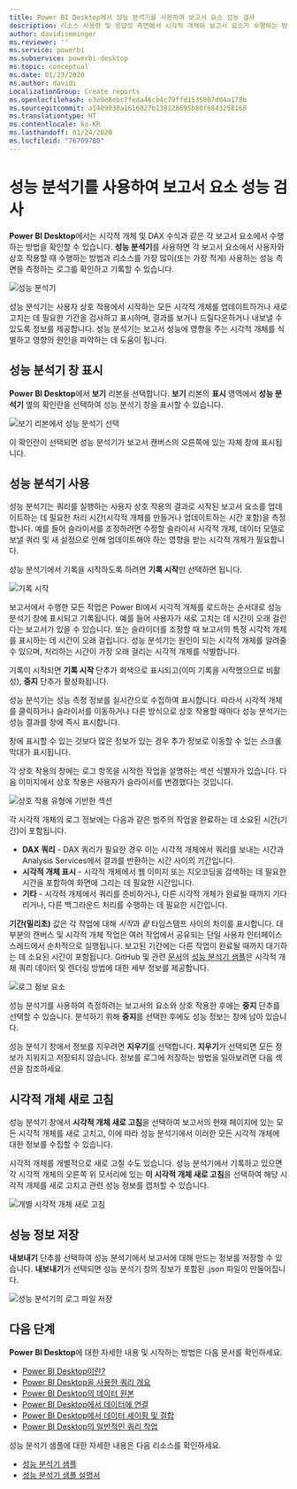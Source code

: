 ```yaml
---
title: Power BI Desktop에서 성능 분석기를 사용하여 보고서 요소 성능 검사
description: 리소스 사용량 및 응답성 측면에서 시각적 개체와 보고서 요소가 수행하는 방법을 알아봅니다.
author: davidiseminger
ms.reviewer: ''
ms.service: powerbi
ms.subservice: powerbi-desktop
ms.topic: conceptual
ms.date: 01/23/2020
ms.author: davidi
LocalizationGroup: Create reports
ms.openlocfilehash: e3e9e8ebc7feda46cb4c79ffd1535807d04a178b
ms.sourcegitcommit: a1409030a1616027b138128695b80f6843258168
ms.translationtype: HT
ms.contentlocale: ko-KR
ms.lasthandoff: 01/24/2020
ms.locfileid: "76709780"
---
```

# <a name="use-performance-analyzer-to-examine-report-element-performance"></a>성능 분석기를 사용하여 보고서 요소 성능 검사

**Power BI Desktop**에서는 시각적 개체 및 DAX 수식과 같은 각 보고서 요소에서 수행하는 방법을 확인할 수 있습니다. **성능 분석기**를 사용하면 각 보고서 요소에서 사용자와 상호 작용할 때 수행하는 방법과 리소스를 가장 많이(또는 가장 적게) 사용하는 성능 측면을 측정하는 로그를 확인하고 기록할 수 있습니다.

![성능 분석기](media/desktop-performance-analyzer/performance-analyzer-01.png)

성능 분석기는 사용자 상호 작용에서 시작하는 모든 시각적 개체를 업데이트하거나 새로 고치는 데 필요한 기간을 검사하고 표시하며, 결과를 보거나 드릴다운하거나 내보낼 수 있도록 정보를 제공합니다. 성능 분석기는 보고서 성능에 영향을 주는 시각적 개체를 식별하고 영향의 원인을 파악하는 데 도움이 됩니다.

## <a name="displaying-the-performance-analyzer-pane"></a>성능 분석기 창 표시

**Power BI Desktop**에서 **보기** 리본을 선택합니다. **보기** 리본의 **표시** 영역에서 **성능 분석기** 옆의 확인란을 선택하여 성능 분석기 창을 표시할 수 있습니다.

![보기 리본에서 성능 분석기 선택](media/desktop-performance-analyzer/performance-analyzer-02.png)

이 확인란이 선택되면 성능 분석기가 보고서 캔버스의 오른쪽에 있는 자체 창에 표시됩니다.

## <a name="using-performance-analyzer"></a>성능 분석기 사용

성능 분석기는 쿼리를 실행하는 사용자 상호 작용의 결과로 시작된 보고서 요소를 업데이트하는 데 필요한 처리 시간(시각적 개체를 만들거나 업데이트하는 시간 포함)을 측정합니다. 예를 들어 슬라이서를 조정하려면 수정할 슬라이서 시각적 개체, 데이터 모델로 보낼 쿼리 및 새 설정으로 인해 업데이트해야 하는 영향을 받는 시각적 개체가 필요합니다. 

성능 분석기에서 기록을 시작하도록 하려면 **기록 시작**만 선택하면 됩니다.

![기록 시작](media/desktop-performance-analyzer/performance-analyzer-03.png)

보고서에서 수행한 모든 작업은 Power BI에서 시각적 개체를 로드하는 순서대로 성능 분석기 창에 표시되고 기록됩니다. 예를 들어 사용자가 새로 고치는 데 시간이 오래 걸린다는 보고서가 있을 수 있습니다. 또는 슬라이더를 조정할 때 보고서의 특정 시각적 개체를 표시하는 데 시간이 오래 걸립니다. 성능 분석기는 원인이 되는 시각적 개체를 알려줄 수 있으며, 처리하는 시간이 가장 오래 걸리는 시각적 개체를 식별합니다. 

기록이 시작되면 **기록 시작** 단추가 회색으로 표시되고(이미 기록을 시작했으므로 비활성), **중지** 단추가 활성화됩니다. 

성능 분석기는 성능 측정 정보를 실시간으로 수집하여 표시합니다. 따라서 시각적 개체를 클릭하거나 슬라이서를 이동하거나 다른 방식으로 상호 작용할 때마다 성능 분석기는 성능 결과를 창에 즉시 표시합니다.

창에 표시할 수 있는 것보다 많은 정보가 있는 경우 추가 정보로 이동할 수 있는 스크롤 막대가 표시됩니다.

각 상호 작용의 창에는 로그 항목을 시작한 작업을 설명하는 섹션 식별자가 있습니다. 다음 이미지에서 상호 작용은 사용자가 슬라이서를 변경했다는 것입니다.

![상호 작용 유형에 기반한 섹션](media/desktop-performance-analyzer/performance-analyzer-04.png)

각 시각적 개체의 로그 정보에는 다음과 같은 범주의 작업을 완료하는 데 소요된 시간(기간)이 포함됩니다.

* **DAX 쿼리** - DAX 쿼리가 필요한 경우 이는 시각적 개체에서 쿼리를 보내는 시간과 Analysis Services에서 결과를 반환하는 시간 사이의 기간입니다.
* **시각적 개체 표시** - 시각적 개체에서 웹 이미지 또는 지오코딩을 검색하는 데 필요한 시간을 포함하여 화면에 그리는 데 필요한 시간입니다. 
* **기타** - 시각적 개체에서 쿼리를 준비하거나, 다른 시각적 개체가 완료될 때까지 기다리거나, 다른 백그라운드 처리를 수행하는 데 필요한 시간입니다.

**기간(밀리초)** 값은 각 작업에 대해 *시작*과 *끝* 타임스탬프 사이의 차이를 표시합니다. 대부분의 캔버스 및 시각적 개체 작업은 여러 작업에서 공유되는 단일 사용자 인터페이스 스레드에서 순차적으로 실행됩니다. 보고된 기간에는 다른 작업이 완료될 때까지 대기하는 데 소요된 시간이 포함됩니다. GitHub 및 관련 [문서](https://github.com/microsoft/powerbi-desktop-samples/blob/master/Performance%20Analyzer/Power%20BI%20Performance%20Analyzer%20Export%20File%20Format.docx)의 [성능 분석기 샘플](https://github.com/microsoft/powerbi-desktop-samples/tree/master/Performance%20Analyzer)은 시각적 개체 쿼리 데이터 및 렌더링 방법에 대한 세부 정보를 제공합니다.


![로그 정보 요소](media/desktop-performance-analyzer/performance-analyzer-06.png)

성능 분석기를 사용하여 측정하려는 보고서의 요소와 상호 작용한 후에는 **중지** 단추를 선택할 수 있습니다. 분석하기 위해 **중지**를 선택한 후에도 성능 정보는 창에 남아 있습니다.

성능 분석기 창에서 정보를 지우려면 **지우기**를 선택합니다. **지우기**가 선택되면 모든 정보가 지워지고 저장되지 않습니다. 정보를 로그에 저장하는 방법을 일아보려면 다음 섹션을 참조하세요. 

## <a name="refreshing-visuals"></a>시각적 개체 새로 고침

성능 분석기 창에서 **시각적 개체 새로 고침**을 선택하여 보고서의 현재 페이지에 있는 모든 시각적 개체를 새로 고치고, 이에 따라 성능 분석기에서 이러한 모든 시각적 개체에 대한 정보를 수집할 수 있습니다.

시각적 개체를 개별적으로 새로 고칠 수도 있습니다. 성능 분석기에서 기록하고 있으면 각 시각적 개체의 오른쪽 위 모서리에 있는 **이 시각적 개체 새로 고침**을 선택하여 해당 시각적 개체를 새로 고치고 관련 성능 정보를 캡처할 수 있습니다.

![개별 시각적 개체 새로 고침](media/desktop-performance-analyzer/performance-analyzer-07.png)

## <a name="saving-performance-information"></a>성능 정보 저장

**내보내기** 단추를 선택하여 성능 분석기에서 보고서에 대해 만드는 정보를 저장할 수 있습니다. **내보내기**가 선택되면 성능 분석기 창의 정보가 포함된 .json 파일이 만들어집니다. 

![성능 분석기의 로그 파일 저장](media/desktop-performance-analyzer/performance-analyzer-05.png)


## <a name="next-steps"></a>다음 단계
**Power BI Desktop**에 대한 자세한 내용 및 시작하는 방법은 다음 문서를 확인하세요.

* [Power BI Desktop이란?](desktop-what-is-desktop.md)
* [Power BI Desktop을 사용한 쿼리 개요](desktop-query-overview.md)
* [Power BI Desktop의 데이터 원본](desktop-data-sources.md)
* [Power BI Desktop에서 데이터에 연결](desktop-connect-to-data.md)
* [Power BI Desktop에서 데이터 셰이핑 및 결합](desktop-shape-and-combine-data.md)
* [Power BI Desktop의 일반적인 쿼리 작업](desktop-common-query-tasks.md)   

성능 분석기 샘플에 대한 자세한 내용은 다음 리소스를 확인하세요.

* [성능 분석기 샘플](https://github.com/microsoft/powerbi-desktop-samples/tree/master/Performance%20Analyzer)
* [성능 분석기 샘플 설명서](https://github.com/microsoft/powerbi-desktop-samples/blob/master/Performance%20Analyzer/Power%20BI%20Performance%20Analyzer%20Export%20File%20Format.docx)
